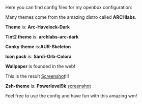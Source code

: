 Here you can find config files for my openbox configuration:

Many themes come from the amazing distro called **ARCHlabs**.

**Theme** is: __Arc-Havelock-Dark__

**Tint2 theme** is: __archlabs-arc-dark__

**Conky theme** is:__AUR-Skeleton__

**Icon pack** is: __Sardi-Orb-Colora__

**Wallpaper** is founded in the web!

This is the result [Screenshot](Screenshot.png)!!!

**Zsh-theme** is: __Powerlevel9k__ [screenshot](terminal-openbox.png)

Feel free to use the config and have fun with this amazing wm!
